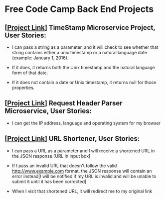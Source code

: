 # Free Code Camp Back End Projects

## [<a href="https://vampiire-timestamp.herokuapp.com/">Project Link</a>] TimeStamp Microservice Project, User Stories:

* I can pass a string as a parameter, and it will check to see whether that string contains either a unix timestamp or a natural language date (example: January 1, 2016).

* If it does, it returns both the Unix timestamp and the natural language form of that date.

* If it does not contain a date or Unix timestamp, it returns null for those properties.

## [<a href="https://vampiire-header-parser.herokuapp.com/">Project Link</a>] Request Header Parser Microservice, User Stories:

* I can get the IP address, language and operating system for my browser

## [<a href="https://vampiire-tinyurl.herokuapp.com/">Project Link</a>] URL Shortener, User Stories:

* I can pass a URL as a parameter and I will receive a shortened URL in the JSON response [URL in input box]

* If I pass an invalid URL that doesn't follow the valid http://www.example.com format, the JSON response will contain an error instead[I will be notified if my URL is invalid and will be unable to submit it until it has been corrected]

* When I visit that shortened URL, it will redirect me to my original link
